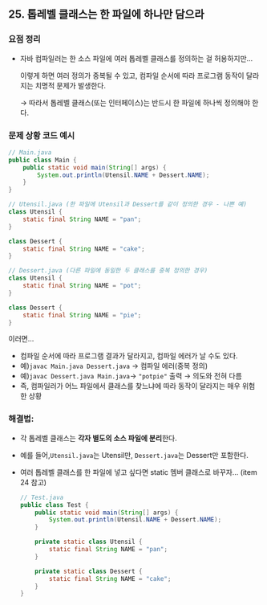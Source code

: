 ## 25. 톱레벨 클래스는 한 파일에 하나만 담으라

### 요점 정리

- 자바 컴파일러는 한 소스 파일에 여러 톱레벨 클래스를 정의하는 걸 허용하지만…

  이렇게 하면 여러 정의가 중복될 수 있고, 컴파일 순서에 따라 프로그램 동작이 달라지는 치명적 문제가 발생한다.

  → 따라서 톱레벨 클래스(또는 인터페이스)는 반드시 한 파일에 하나씩 정의해야 한다.


### 문제 상황 코드 예시

```java
// Main.java
public class Main {
    public static void main(String[] args) {
        System.out.println(Utensil.NAME + Dessert.NAME);
    }
}
```

```java
// Utensil.java (한 파일에 Utensil과 Dessert를 같이 정의한 경우 - 나쁜 예)
class Utensil {
    static final String NAME = "pan";
}

class Dessert {
    static final String NAME = "cake";
}
```

```java
// Dessert.java (다른 파일에 동일한 두 클래스를 중복 정의한 경우)
class Utensil {
    static final String NAME = "pot";
}

class Dessert {
    static final String NAME = "pie";
}
```

이러면…

- 컴파일 순서에 따라 프로그램 결과가 달라지고, 컴파일 에러가 날 수도 있다.
- 예)`javac Main.java Dessert.java` → 컴파일 에러(중복 정의)
- 예)`javac Dessert.java Main.java`→ `"potpie"` 출력 → 의도와 전혀 다름
- 즉, 컴파일러가 어느 파일에서 클래스를 찾느냐에 따라 동작이 달라지는 매우 위험한 상황

### 해결법:

- 각 톱레벨 클래스는 **각자 별도의 소스 파일에 분리**한다.
- 예를 들어,`Utensil.java`는 Utensil만, `Dessert.java`는 Dessert만 포함한다.

- 여러 톱레벨 클래스를 한 파일에 넣고 싶다면 static 멤버 클래스로 바꾸자… (item 24 참고)

    ```java
    // Test.java
    public class Test {
        public static void main(String[] args) {
            System.out.println(Utensil.NAME + Dessert.NAME);
        }
    
        private static class Utensil {
            static final String NAME = "pan";
        }
    
        private static class Dessert {
            static final String NAME = "cake";
        }
    }
    ```
  

